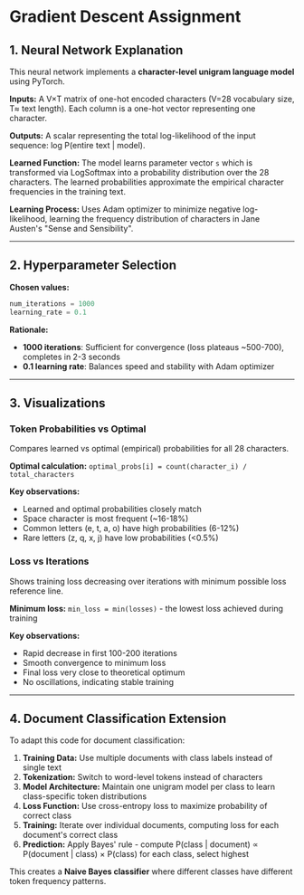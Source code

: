 # Gradient Descent Assignment

## 1. Neural Network Explanation

This neural network implements a **character-level unigram language model** using PyTorch.

**Inputs:** A V×T matrix of one-hot encoded characters (V=28 vocabulary size, T≈ text length). Each column is a one-hot vector representing one character.

**Outputs:** A scalar representing the total log-likelihood of the input sequence: log P(entire text | model).

**Learned Function:** The model learns parameter vector `s` which is transformed via LogSoftmax into a probability distribution over the 28 characters. The learned probabilities approximate the empirical character frequencies in the training text.

**Learning Process:** Uses Adam optimizer to minimize negative log-likelihood, learning the frequency distribution of characters in Jane Austen's "Sense and Sensibility".

---

## 2. Hyperparameter Selection

**Chosen values:**
```python
num_iterations = 1000
learning_rate = 0.1
```

**Rationale:**
- **1000 iterations**: Sufficient for convergence (loss plateaus ~500-700), completes in 2-3 seconds
- **0.1 learning rate**: Balances speed and stability with Adam optimizer


---

## 3. Visualizations

### Token Probabilities vs Optimal
Compares learned vs optimal (empirical) probabilities for all 28 characters.

**Optimal calculation:** `optimal_probs[i] = count(character_i) / total_characters`

**Key observations:**
- Learned and optimal probabilities closely match
- Space character is most frequent (~16-18%)
- Common letters (e, t, a, o) have high probabilities (6-12%)
- Rare letters (z, q, x, j) have low probabilities (<0.5%)

### Loss vs Iterations
Shows training loss decreasing over iterations with minimum possible loss reference line.

**Minimum loss:** `min_loss = min(losses)` - the lowest loss achieved during training

**Key observations:**
- Rapid decrease in first 100-200 iterations
- Smooth convergence to minimum loss
- Final loss very close to theoretical optimum
- No oscillations, indicating stable training

---

## 4. Document Classification Extension

To adapt this code for document classification:

1. **Training Data:** Use multiple documents with class labels instead of single text
2. **Tokenization:** Switch to word-level tokens instead of characters
3. **Model Architecture:** Maintain one unigram model per class to learn class-specific token distributions
4. **Loss Function:** Use cross-entropy loss to maximize probability of correct class
5. **Training:** Iterate over individual documents, computing loss for each document's correct class
6. **Prediction:** Apply Bayes' rule - compute P(class | document) ∝ P(document | class) × P(class) for each class, select highest

This creates a **Naive Bayes classifier** where different classes have different token frequency patterns.